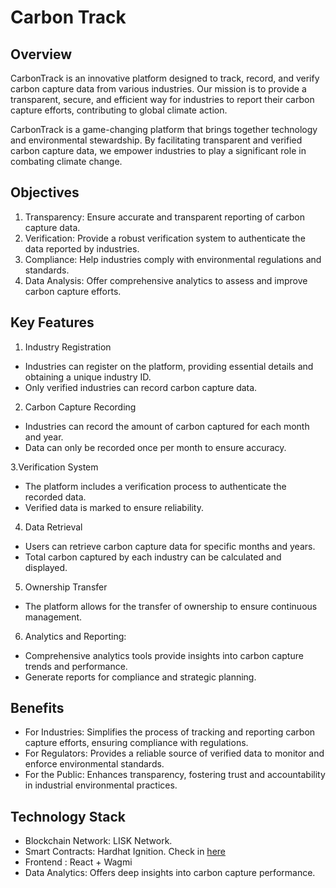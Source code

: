 # Carbon Track

## Overview

CarbonTrack is an innovative platform designed to track, record, and verify carbon capture data from various industries. Our mission is to provide a transparent, secure, and efficient way for industries to report their carbon capture efforts, contributing to global climate action. 

CarbonTrack is a game-changing platform that brings together technology and environmental stewardship. By facilitating transparent and verified carbon capture data, we empower industries to play a significant role in combating climate change. 

## Objectives

1. Transparency: Ensure accurate and transparent reporting of carbon capture data.
2. Verification: Provide a robust verification system to authenticate the data reported by industries.
3. Compliance: Help industries comply with environmental regulations and standards.
4. Data Analysis: Offer comprehensive analytics to assess and improve carbon capture efforts.

## Key Features

1. Industry Registration
- Industries can register on the platform, providing essential details and obtaining a unique industry ID.
- Only verified industries can record carbon capture data.

2. Carbon Capture Recording
- Industries can record the amount of carbon captured for each month and year.
- Data can only be recorded once per month to ensure accuracy.

3.Verification System
- The platform includes a verification process to authenticate the recorded data.
- Verified data is marked to ensure reliability.

4. Data Retrieval
- Users can retrieve carbon capture data for specific months and years.
- Total carbon captured by each industry can be calculated and displayed.

5. Ownership Transfer
- The platform allows for the transfer of ownership to ensure continuous management.

6. Analytics and Reporting:
- Comprehensive analytics tools provide insights into carbon capture trends and performance.
- Generate reports for compliance and strategic planning.

## Benefits

- For Industries: Simplifies the process of tracking and reporting carbon capture efforts, ensuring compliance with regulations.
- For Regulators: Provides a reliable source of verified data to monitor and enforce environmental standards.
- For the Public: Enhances transparency, fostering trust and accountability in industrial environmental practices.

## Technology Stack

- Blockchain Network: LISK Network. 
- Smart Contracts: Hardhat Ignition. Check in [here](contract/README.md)
- Frontend : React + Wagmi
- Data Analytics: Offers deep insights into carbon capture performance.
